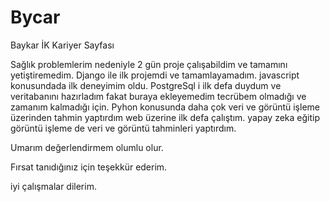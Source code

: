 # Bycar
Baykar İK Kariyer Sayfası

Sağlık problemlerim nedeniyle 2 gün proje çalışabildim ve tamamını yetiştiremedim.
Django ile ilk projemdi ve tamamlayamadım. javascript konusundada ilk deneyimim oldu.
PostgreSql i ilk defa duydum ve veritabanını hazırladım fakat buraya ekleyemedim tecrübem olmadığı ve zamanım kalmadığı için.
Pyhon konusunda daha çok veri ve görüntü işleme üzerinden tahmin yaptırdım web üzerine ilk defa çalıştım.
yapay zeka eğitip görüntü işleme de veri ve görüntü tahminleri yaptırdım.

Umarım değerlendirmem olumlu olur.

Fırsat tanıdığınız için teşekkür ederim. 

iyi çalışmalar dilerim. 
